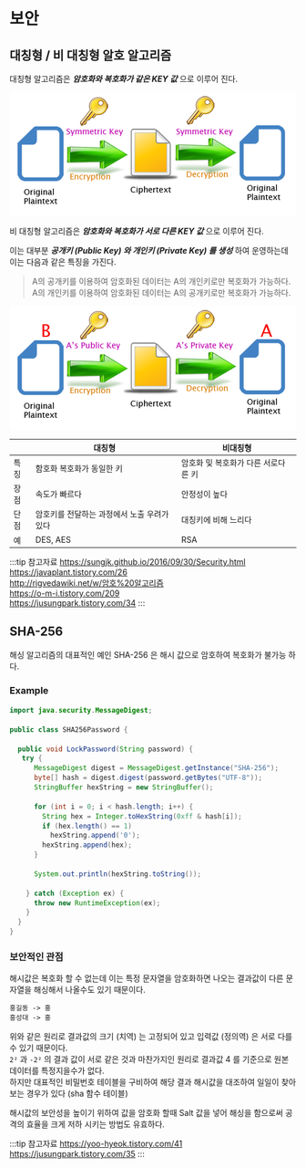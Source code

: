 # 보안

## 대칭형 / 비 대칭형 알호 알고리즘

대칭형 알고리즘은 _**암호화와 복호화가 같은 KEY 값**_ 으로 이루어 진다.

![대칭형 암호 알고리즘](/img/A029.png)

비 대칭형 알고리즘은 _**암호화와 복호화가 서로 다른 KEY 값**_ 으로 이루어 진다.

이는 대부분 _**공개키 (Public Key) 와 개인키 (Private Key) 를 생성**_ 하여 운영하는데 이는 다음과 같은 특징을 가진다.

> A의 공개키를 이용하여 암호화된 데이터는 A의 개인키로만 복호화가 가능하다.  
> A의 개인키를 이용하여 암호화된 데이터는 A의 공개키로만 복호화가 가능하다.

![비대칭형 암호 알고리즘](/img/A030.png)

||대칭형|비대칭형|
|--|--|--|
|특징|함호화 복호화가 동일한 키|암호화 및 복호화가 다른 서로다른 키|
|장점|속도가 빠르다|안정성이 높다|
|단점|암호키를 전달하는 과정에서 노출 우려가 있다|대칭키에 비해 느리다|
|예|DES, AES|RSA|

:::tip 참고자료
<https://sungjk.github.io/2016/09/30/Security.html>  
<https://javaplant.tistory.com/26>  
<http://rigvedawiki.net/w/암호%20알고리즘>  
<https://o-m-i.tistory.com/209>  
<https://jusungpark.tistory.com/34>
:::

## SHA-256

해싱 알고리즘의 대표적인 예인 SHA-256 은 해시 값으로 암호하여 복호화가 불가능 하다.

### Example

```java
import java.security.MessageDigest;

public class SHA256Password {

  public void LockPassword(String password) {
   try {
      MessageDigest digest = MessageDigest.getInstance("SHA-256");
      byte[] hash = digest.digest(password.getBytes("UTF-8"));
      StringBuffer hexString = new StringBuffer();

      for (int i = 0; i < hash.length; i++) {
        String hex = Integer.toHexString(0xff & hash[i]);
        if (hex.length() == 1)
          hexString.append('0');
        hexString.append(hex);
      }

      System.out.println(hexString.toString());

    } catch (Exception ex) {
      throw new RuntimeException(ex);
    }
  }
}

```

### 보안적인 관점

해시값은 복호화 할 수 없는데 이는 특정 문자열을 암호화하면 나오는 결과값이 다른 문자열을 해싱해서 나올수도 있기 때문이다.  

```md
홍길동 -> 홍
홍성대 -> 홍
```

위와 같은 원리로 결과값의 크기 (치역) 는 고정되어 있고 입력값 (정의역) 은 서로 다를 수 있기 때문이다.  
`2²` 과 `-2²` 의 결과 값이 서로 같은 것과 마찬가지인 원리로 결과값 4 를 기준으로 원본 데이터를 특정지을수가 없다.  
하지만 대표적인 비밀번호 테이블을 구비하여 해당 결과 해시값을 대조하여 일일이 찾아보는 경우가 있다 (sha 함수 테이블)

해시값의 보안성을 높이기 위하여 값을 암호화 할때 Salt 값을 넣어 해싱을 함으로써 공격의 효율을 크게 저하 시키는 방법도 유효하다.

:::tip 참고자료
<https://yoo-hyeok.tistory.com/41>  
<https://jusungpark.tistory.com/35>
:::